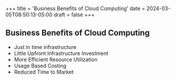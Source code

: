 +++
title = 'Business Benefits of Cloud Computing'
date = 2024-03-05T08:50:13-05:00
draft = false
+++


## Business Benefits of Cloud Computing

- Just in time infrastructure
- Little Upfront Infrastructure Investment
- More Efficient Resource Utilization
- Usage Based Costing
- Reduced Time to Market
